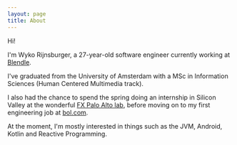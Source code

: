 ```yaml
---
layout: page
title: About
---
```


Hi!

I'm Wyko Rijnsburger, a 27-year-old software engineer currently working at [Blendle][blendle].

I've graduated from the University of Amsterdam with a MSc in Information Sciences (Human Centered Multimedia track).

I also had the chance to spend the spring doing an internship in Silicon Valley at the wonderful [FX Palo Alto lab][fxpal], before moving on to my first engineering job at [bol.com][bol.com].


At the moment, I'm mostly interested in things such as the JVM, Android, Kotlin and Reactive Programming.

[blendle]: https://www.blendle.com
[bol.com]: https://www.bol.com
[fxpal]: https://www.fxpal.com
